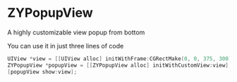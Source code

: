 # ZYPopupView
A highly customizable view popup from bottom

You can use it in just three lines of code
```Objective-C
UIView *view = [[UIView alloc] initWithFrame:CGRectMake(0, 0, 375, 300)];
ZYPopupView *popupView = [[ZYPopupView alloc] initWithCustomView:view];
[popupView show:view];
```
